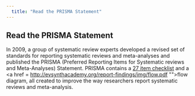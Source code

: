 ```yaml
---
  title: "Read the PRISMA Statement"
---
```


## Read the PRISMA Statement

In 2009, a group of systematic review experts developed a revised set of standards for reporting systematic reviews and meta-analyses and published the PRISMA (Preferred Reporting Items for Systematic reviews and Meta-Analyses) Statement. PRISMA contains a <a href = "http://evsynthacademy.org/report-findings/img/checklist.pdf">27 item checklist</a> and a <a href = http://evsynthacademy.org/report-findings/img/flow.pdf "">flow diagram</a>, all created to improve the way researchers report systematic reviews and meta-analysis. 
